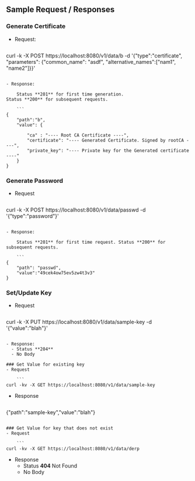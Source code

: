 ## Sample Request / Responses

### Generate Certificate

- Request:
    
    ```
curl -k -X POST https://localhost:8080/v1/data/b -d '{"type":"certificate", "parameters": {"common_name": "asdf", "alternative_names":["nam1", "name2"]}}'
```

- Response:

    Status **201** for first time generation.
Status **200** for subsequent requests.

    ```
{
    "path":"b",
    "value": {
        
        "ca" : "---- Root CA Certificate ----",
        "certificate": "---- Generated Certificate. Signed by rootCA ----",
        "private_key": "---- Private key for the Generated certificate ----"
    }
}
```



### Generate Password

- Request

    ```
curl -k -X POST https://localhost:8080/v1/data/passwd -d '{"type":"password"}'
```

- Response:

    Status **201** for first time request. Status **200** for subsequent requests.

    ```
{
    "path": "passwd",
    "value":"49cek4ow75ev5zw4t3v3"
}
```


### Set/Update Key
- Request
 
    ```
curl -k -X PUT https://localhost:8080/v1/data/sample-key -d '{"value":"blah"}'
```

- Response:
  - Status **204**
  - No Body

### Get Value for existing key
- Request
 
    ```
curl -kv -X GET https://localhost:8080/v1/data/sample-key
```

- Response

    ```
{"path":"sample-key","value":"blah"}
```

### Get Value for key that does not exist
- Request

    ```
curl -kv -X GET https://localhost:8080/v1/data/derp
```

- Response
  - Status **404** Not Found
  - No Body 